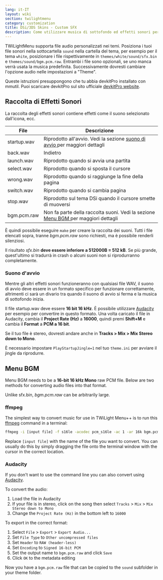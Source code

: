 ```yaml
---
lang: it-IT
layout: wiki
section: twilightmenu
category: customization
title: DSi/3DS Skins - Custom SFX
description: Come utilizzare musica di sottofondo ed effetti sonori personalizzati nelle skin DSi e 3DS per TWiLight Menu++
---
```


TWiLightMenu supporta file audio personalizzati nei temi. Posiziona i tuoi file sonori nella sottocartella `sound` nella cartella del tema, per esempio per il tema `white`, posizionare i file rispettivamente in `themes/white/sound/sfx.bin` e `themes/sound/bgm.pcm.raw`. Entrambi i file sono opzionali, se uno manca verrà usata la musica predefinita. Successivamente dovresti cambiare l'opzione audio nelle impostazioni a "Theme".

Queste istruzioni presuppongono che tu abbia devkitPro installato con mmutil. Puoi scaricare devkitPro sul sito ufficiale [devkitPro website](https://devkitpro.org/wiki/Getting_Started).

## Raccolta di Effetti Sonori
La raccolta degli effetti sonori contiene effetti come il suono selezionato dall'icona, ecc.

| File        | Descrizione                                                                                     |
| ----------- | ----------------------------------------------------------------------------------------------- |
| startup.wav | Riprodotto all'avvio. Vedi la sezione [suono di avvio ](#startup-sound) per maggiori dettagli   |
| back.wav    | Indietro                                                                                        |
| launch.wav  | Riprodotto quando si avvia una partita                                                          |
| select.wav  | Riprodotto quando si sposta il cursore                                                          |
| wrong.wav   | Riprodotto quando si raggiunge la fine della pagina                                             |
| switch.wav  | Riprodotto quando si cambia pagina                                                              |
| stop.wav    | Riprodotto sul tema DSi quando il cursore smette di muoversi                                    |
| bgm.pcm.raw | Non fa parte della raccolta suoni. Vedi la sezione [Menu BGM ](#menu-bgm) per maggiori dettagli |

È quindi possibile eseguire `make` per creare la raccolta dei suoni. Tutti i file elencati sopra, tranne *bgm.pcm.raw* sono richiesti, ma è possibile renderli silenziosi.

Il risultato *sfx.bin* **deve essere inferiore a 512000B = 512 kB**. Se più grande, quest'ultimo si tradurrà in crash o alcuni suoni non si riprodurranno completamente.

### Suono d'avvio
Mentre gli altri effetti sonori funzioneranno con qualsiasi file WAV, il suono di avvio deve essere in un formato specifico per funzionare correttamente, altrimenti ci sarà un divario tra quando il suono di avvio si ferma e la musica di sottofondo inizia.

Il file startup.wav deve essere **16 bit 16 kHz**. È possibile utilizzare [Audacity](https://www.audacityteam.org/download/) per esempio per convertire in questo formato. Una volta caricato il file in Audacity, cambia il **Project Rate (Hz)** a **16000**, quindi premi **Shift+M** e cambia il **Format** a **PCM a 16 bit**.

Se il tuo file è stereo, dovresti andare anche in **Tracks > Mix > Mix Stereo down to Mono**.

È necessario impostare `PlayStartupJingle=1` nel tuo `theme.ini` per avviare il jingle da riprodurre.


## Menu BGM
Menu BGM needs to be a **16-bit 16 kHz Mono** raw PCM file. Below are two methods for converting audio files into that format.

Unlike sfx.bin, *bgm.pcm.raw* can be arbitrarily large.

### ffmpeg
The simplest way to convert music for use in TWiLight Menu++ is to run this [ffmpeg](https://ffmpeg.org) command in a terminal:

```bash
ffmpeg -i [input file] -f s16le -acodec pcm_s16le -ac 1 -ar 16k bgm.pcm.raw
```

Replace `[input file]` with the name of the file you want to convert. You can usually do this by simply dragging the file onto the terminal window with the cursor in the correct location.

### Audacity
If you don't want to use the command line you can also convert using [Audacity](https://www.audacityteam.org/download/).

To convert the audio:
1. Load the file in Audacity
1. If your file is in stereo, click on the song then select `Tracks` > `Mix` > `Mix Stereo down to Mono`
1. Change the `Project Rate (Hz)` in the bottom left to `16000`

To export in the correct format:
1. Select `File` > `Export` > `Export Audio...`
1. Set `File Type` to `Other uncompressed files`
1. Set `Header` to `RAW (header-less)`
1. Set `Encoding` to `Signed 16-bit PCM`
1. Set the output name to `bgm.pcm.raw` and click `Save`
1. Click `OK` to the metadata editing

Now you have a `bgm.pcm.raw` file that can be copied to the `sound` subfolder in your theme folder.
